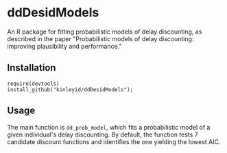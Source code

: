 # ddDesidModels
An R package for fitting probabilistic models of delay discounting, as described in the paper "Probabilistic models of delay discounting: improving plausibility and performance."

## Installation
```
require(devtools)
install_github("kinleyid/ddDesidModels");
```

## Usage
The main function is `dd_prob_model`, which fits a probabilistic model of a given individual's delay discounting. By default, the function tests 7 candidate discount functions and identifies the one yielding the lowest AIC.
